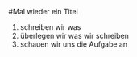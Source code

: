 #Mal wieder ein Titel

1. schreiben wir was
2. überlegen wir was wir schreiben
3. schauen wir uns die Aufgabe an
